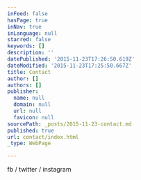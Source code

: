 ```yaml
---
inFeed: false
hasPage: true
inNav: true
inLanguage: null
starred: false
keywords: []
description: ''
datePublished: '2015-11-23T17:26:50.619Z'
dateModified: '2015-11-23T17:25:50.667Z'
title: Contact
author: []
authors: []
publisher:
  name: null
  domain: null
  url: null
  favicon: null
sourcePath: _posts/2015-11-23-contact.md
published: true
url: contact/index.html
_type: WebPage

---
```

fb / twitter / instagram